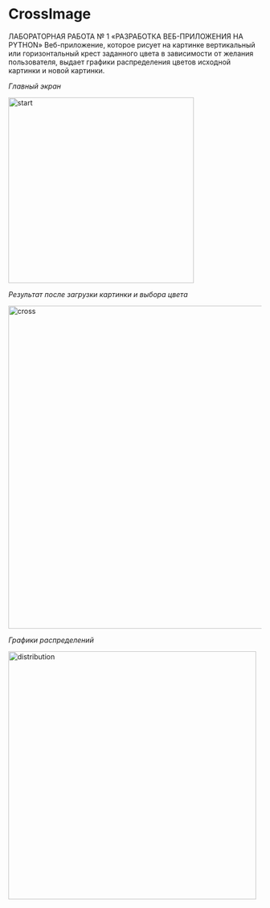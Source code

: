 # CrossImage
ЛАБОРАТОРНАЯ РАБОТА № 1 «РАЗРАБОТКА ВЕБ-ПРИЛОЖЕНИЯ НА PYTHON»
Веб-приложение, которое рисует на картинке вертикальный или горизонтальный крест заданного цвета в зависимости от желания пользователя, выдает графики распределения цветов исходной картинки и новой картинки.

_Главный экран_

<img width="369" alt="start" src="https://github.com/user-attachments/assets/5f8155d0-0564-4af1-8893-9f806a5937eb">

_Результат после загрузки картинки и выбора цвета_

<img width="642" alt="cross" src="https://github.com/user-attachments/assets/509069ec-8efc-417c-a663-99f0fd8be6be">

_Графики распределений_

<img width="493" alt="distribution" src="https://github.com/user-attachments/assets/83044465-c588-4098-8592-3ad39ae09379">

